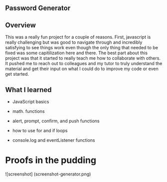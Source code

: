 ## Password Generator

## Overview

This was a really fun project for a couple of reasons. First, javascript is really challenging but was good to navigate through and incredibly satisfying to see things work even though the only thing that needed to be fixed was some capitilization here and there. The best part about this project was that it started to really teach me how to collaborate with others. It pushed me to reach out to colleagues and my tutor to truly understand the material and get their input on what I could do to improve my code or even get started.

## What I learned

* JavaScript basics

* math. functions

* alert, prompt, confirm, and push functions

* how to use for and if loops

* console.log and eventListener functions

# Proofs in the pudding

![screenshot] (screenshot-generator.png)
